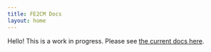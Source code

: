 ```yaml
---
title: FE2CM Docs
layout: home
---
```


Hello! This is a work in progress. Please see [the current docs here](https://docs.google.com/document/d/1JaLOcoau5_vYVr1qKCea7pRrps-5ffqweZawIDdmLbc/edit?usp=sharing).
